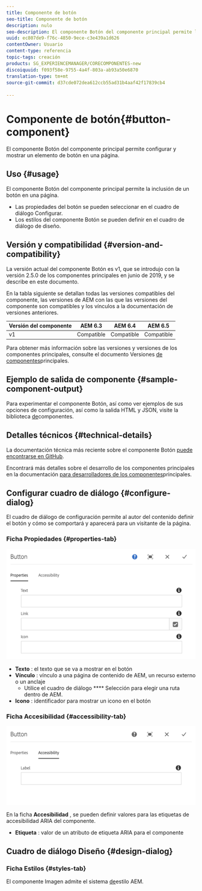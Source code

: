 ```yaml
---
title: Componente de botón
seo-title: Componente de botón
description: nulo
seo-description: El componente Botón del componente principal permite la creación y visualización de un botón.
uuid: ec807de9-f76c-4850-9ece-c3e439a1d626
contentOwner: Usuario
content-type: referencia
topic-tags: creación
products: SG_EXPERIENCEMANAGER/CORECOMPONENTES-new
discoiquuid: f093f58e-9755-4a4f-803a-ab93a50e6870
translation-type: tm+mt
source-git-commit: d37cde072dea612ccb55ad31b4aaf42f17839cb4

---
```



# Componente de botón{#button-component}

El componente Botón del componente principal permite configurar y mostrar un elemento de botón en una página.

## Uso {#usage}

El componente Botón del componente principal permite la inclusión de un botón en una página.

* Las propiedades del botón se pueden seleccionar en el cuadro de diálogo [](#configure-dialog)Configurar.
* Los estilos del componente Botón se pueden definir en el cuadro de diálogo [](#design-dialog)de diseño.

## Versión y compatibilidad {#version-and-compatibility}

La versión actual del componente Botón es v1, que se introdujo con la versión 2.5.0 de los componentes principales en junio de 2019, y se describe en este documento.

En la tabla siguiente se detallan todas las versiones compatibles del componente, las versiones de AEM con las que las versiones del componente son compatibles y los vínculos a la documentación de versiones anteriores.

| Versión del componente | AEM 6.3 | AEM 6.4 | AEM 6.5 |
|--- |--- |--- |---|
| v1 | Compatible | Compatible | Compatible |

Para obtener más información sobre las versiones y versiones de los componentes principales, consulte el documento Versiones [de componentes](versions.md)principales.

## Ejemplo de salida de componente {#sample-component-output}

Para experimentar el componente Botón, así como ver ejemplos de sus opciones de configuración, así como la salida HTML y JSON, visite la biblioteca [de](http://opensource.adobe.com/aem-core-wcm-components/library/button.html)componentes.

## Detalles técnicos {#technical-details}

La documentación técnica más reciente sobre el componente Botón [puede encontrarse en GitHub](https://github.com/adobe/aem-core-wcm-components/tree/master/content/src/content/jcr_root/apps/core/wcm/components/button/v1/button).

Encontrará más detalles sobre el desarrollo de los componentes principales en la documentación [para desarrolladores de los componentes](developing.md)principales.

## Configurar cuadro de diálogo {#configure-dialog}

El cuadro de diálogo de configuración permite al autor del contenido definir el botón y cómo se comportará y aparecerá para un visitante de la página.

### Ficha Propiedades {#properties-tab}

![](assets/screen-shot-2019-08-29-12.19.32.png)

* **Texto** : el texto que se va a mostrar en el botón
* **Vínculo** : vínculo a una página de contenido de AEM, un recurso externo o un anclaje
   * Utilice el cuadro de diálogo **** Selección para elegir una ruta dentro de AEM.
* **Icono** : identificador para mostrar un icono en el botón

### Ficha Accesibilidad {#accessibility-tab}

![](assets/screen-shot-2019-08-29-12.19.43.png)

En la ficha **Accesibilidad** , se pueden definir valores para las etiquetas de accesibilidad [](https://www.w3.org/WAI/standards-guidelines/aria/) ARIA del componente.

* **Etiqueta** : valor de un atributo de etiqueta ARIA para el componente

## Cuadro de diálogo Diseño {#design-dialog}

### Ficha Estilos {#styles-tab}

El componente Imagen admite el sistema [de](authoring.md#component-styling)estilo AEM.
